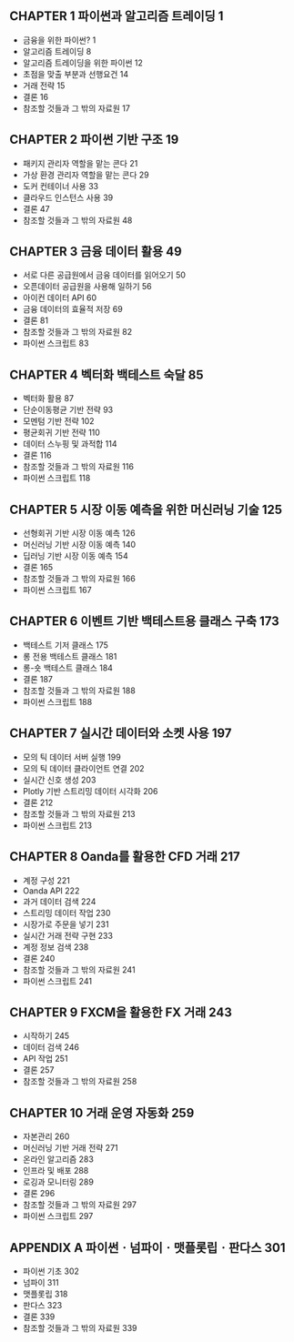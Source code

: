 ## CHAPTER 1 파이썬과 알고리즘 트레이딩 1
* 금융을 위한 파이썬? 1
* 알고리즘 트레이딩 8
* 알고리즘 트레이딩을 위한 파이썬 12
* 초점을 맞출 부분과 선행요건 14
* 거래 전략 15
* 결론 16
* 참조할 것들과 그 밖의 자료원 17


## CHAPTER 2 파이썬 기반 구조 19
* 패키지 관리자 역할을 맡는 콘다 21
* 가상 환경 관리자 역할을 맡는 콘다 29
* 도커 컨테이너 사용 33
* 클라우드 인스턴스 사용 39
* 결론 47
* 참조할 것들과 그 밖의 자료원 48


## CHAPTER 3 금융 데이터 활용 49
* 서로 다른 공급원에서 금융 데이터를 읽어오기 50
* 오픈데이터 공급원을 사용해 일하기 56
* 아이컨 데이터 API 60
* 금융 데이터의 효율적 저장 69
* 결론 81
* 참조할 것들과 그 밖의 자료원 82
* 파이썬 스크립트 83


## CHAPTER 4 벡터화 백테스트 숙달 85
* 벡터화 활용 87
* 단순이동평균 기반 전략 93
* 모멘텀 기반 전략 102
* 평균회귀 기반 전략 110
* 데이터 스누핑 및 과적합 114
* 결론 116
* 참조할 것들과 그 밖의 자료원 116
* 파이썬 스크립트 118


## CHAPTER 5 시장 이동 예측을 위한 머신러닝 기술 125
* 선형회귀 기반 시장 이동 예측 126
* 머신러닝 기반 시장 이동 예측 140
* 딥러닝 기반 시장 이동 예측 154
* 결론 165
* 참조할 것들과 그 밖의 자료원 166
* 파이썬 스크립트 167


## CHAPTER 6 이벤트 기반 백테스트용 클래스 구축 173
* 백테스트 기저 클래스 175
* 롱 전용 백테스트 클래스 181
* 롱-숏 백테스트 클래스 184
* 결론 187
* 참조할 것들과 그 밖의 자료원 188
* 파이썬 스크립트 188


## CHAPTER 7 실시간 데이터와 소켓 사용 197
* 모의 틱 데이터 서버 실행 199
* 모의 틱 데이터 클라이언트 연결 202
* 실시간 신호 생성 203
* Plotly 기반 스트리밍 데이터 시각화 206
* 결론 212
* 참조할 것들과 그 밖의 자료원 213
* 파이썬 스크립트 213


## CHAPTER 8 Oanda를 활용한 CFD 거래 217
* 계정 구성 221
* Oanda API 222
* 과거 데이터 검색 224
* 스트리밍 데이터 작업 230
* 시장가로 주문을 넣기 231
* 실시간 거래 전략 구현 233
* 계정 정보 검색 238
* 결론 240
* 참조할 것들과 그 밖의 자료원 241
* 파이썬 스크립트 241


## CHAPTER 9 FXCM을 활용한 FX 거래 243
* 시작하기 245
* 데이터 검색 246
* API 작업 251
* 결론 257
* 참조할 것들과 그 밖의 자료원 258


## CHAPTER 10 거래 운영 자동화 259
* 자본관리 260
* 머신러닝 기반 거래 전략 271
* 온라인 알고리즘 283
* 인프라 및 배포 288
* 로깅과 모니터링 289
* 결론 296
* 참조할 것들과 그 밖의 자료원 297
* 파이썬 스크립트 297


## APPENDIX A 파이썬ㆍ넘파이ㆍ맷플롯립ㆍ판다스 301
* 파이썬 기초 302
* 넘파이 311
* 맷플롯립 318
* 판다스 323
* 결론 339
* 참조할 것들과 그 밖의 자료원 339